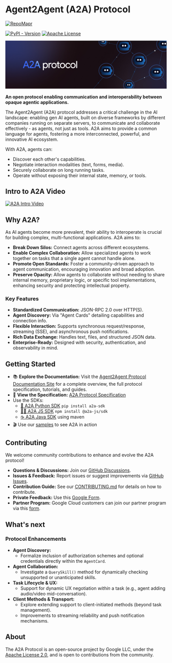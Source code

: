 # Agent2Agent (A2A) Protocol

[![RepoMapr](https://img.shields.io/badge/RepoMapr-View_Interactive_Diagram-blue?style=flat&logo=github)](https://repomapr.com/a2aproject/A2A)

[![PyPI - Version](https://img.shields.io/pypi/v/a2a-sdk)](https://pypi.org/project/a2a-sdk)
[![Apache License](https://img.shields.io/badge/License-Apache_2.0-blue.svg)](LICENSE)

![A2A Banner](docs/assets/a2a-banner.png)

**An open protocol enabling communication and interoperability between opaque agentic applications.**

The Agent2Agent (A2A) protocol addresses a critical challenge in the AI landscape: enabling gen AI agents, built on diverse frameworks by different companies running on separate servers, to communicate and collaborate effectively - as agents, not just as tools. A2A aims to provide a common language for agents, fostering a more interconnected, powerful, and innovative AI ecosystem.

With A2A, agents can:

- Discover each other's capabilities.
- Negotiate interaction modalities (text, forms, media).
- Securely collaborate on long running tasks.
- Operate without exposing their internal state, memory, or tools.

## Intro to A2A Video

[![A2A Intro Video](https://img.youtube.com/vi/Fbr_Solax1w/hqdefault.jpg)](https://goo.gle/a2a-video)

## Why A2A?

As AI agents become more prevalent, their ability to interoperate is crucial for building complex, multi-functional applications. A2A aims to:

- **Break Down Silos:** Connect agents across different ecosystems.
- **Enable Complex Collaboration:** Allow specialized agents to work together on tasks that a single agent cannot handle alone.
- **Promote Open Standards:** Foster a community-driven approach to agent communication, encouraging innovation and broad adoption.
- **Preserve Opacity:** Allow agents to collaborate without needing to share internal memory, proprietary logic, or specific tool implementations, enhancing security and protecting intellectual property.

### Key Features

- **Standardized Communication:** JSON-RPC 2.0 over HTTP(S).
- **Agent Discovery:** Via "Agent Cards" detailing capabilities and connection info.
- **Flexible Interaction:** Supports synchronous request/response, streaming (SSE), and asynchronous push notifications.
- **Rich Data Exchange:** Handles text, files, and structured JSON data.
- **Enterprise-Ready:** Designed with security, authentication, and observability in mind.

## Getting Started

- 📚 **Explore the Documentation:** Visit the [Agent2Agent Protocol Documentation Site](https://a2a-protocol.org) for a complete overview, the full protocol specification, tutorials, and guides.
- 📝 **View the Specification:** [A2A Protocol Specification](https://a2a-protocol.org/latest/specification/)
- Use the SDKs:
    - [🐍 A2A Python SDK](https://github.com/a2aproject/a2a-python) `pip install a2a-sdk`
    - [🧑‍💻 A2A JS SDK](https://github.com/a2aproject/a2a-js) `npm install @a2a-js/sdk`
    - [☕️ A2A Java SDK](https://github.com/a2aproject/a2a-java) using maven
- 🎬 Use our [samples](https://github.com/a2aproject/a2a-samples) to see A2A in action

## Contributing

We welcome community contributions to enhance and evolve the A2A protocol!

- **Questions & Discussions:** Join our [GitHub Discussions](https://github.com/a2aproject/A2A/discussions).
- **Issues & Feedback:** Report issues or suggest improvements via [GitHub Issues](https://github.com/a2aproject/A2A/issues).
- **Contribution Guide:** See our [CONTRIBUTING.md](CONTRIBUTING.md) for details on how to contribute.
- **Private Feedback:** Use this [Google Form](https://goo.gle/a2a-feedback).
- **Partner Program:** Google Cloud customers can join our partner program via this [form](https://goo.gle/a2a-partner).

## What's next

### Protocol Enhancements

- **Agent Discovery:**
    - Formalize inclusion of authorization schemes and optional credentials directly within the `AgentCard`.
- **Agent Collaboration:**
    - Investigate a `QuerySkill()` method for dynamically checking unsupported or unanticipated skills.
- **Task Lifecycle & UX:**
    - Support for dynamic UX negotiation _within_ a task (e.g., agent adding audio/video mid-conversation).
- **Client Methods & Transport:**
    - Explore extending support to client-initiated methods (beyond task management).
    - Improvements to streaming reliability and push notification mechanisms.

## About

The A2A Protocol is an open-source project by Google LLC, under the [Apache License 2.0](LICENSE), and is open to contributions from the community.
